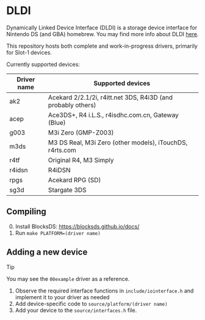# DLDI

Dynamically Linked Device Interface (DLDI) is a storage device interface for Nintendo DS (and GBA) homebrew. You may find more info about DLDI [here](https://www.chishm.com/DLDI/).

This repository hosts both complete and work-in-progress drivers, primarily for Slot-1 devices.

Currently supported devices:

| Driver name | Supported devices                                            |
| ----------- | ------------------------------------------------------------ |
| ak2         | Acekard 2/2.1/2i, r4itt.net 3DS, R4i3D (and probably others) |
| acep        | Ace3DS+, R4 i.L.S., r4isdhc.com.cn, Gateway (Blue)           |
| g003        | M3i Zero (GMP-Z003)                                          |
| m3ds        | M3 DS Real, M3i Zero (other models), iTouchDS, r4rts.com     |
| r4tf        | Original R4, M3 Simply                                       |
| r4idsn      | R4iDSN                                                       |
| rpgs        | Acekard RPG (SD)                                             |
| sg3d        | Stargate 3DS                                                 |

## Compiling

0. Install BlocksDS: https://blocksds.github.io/docs/
1. Run `make PLATFORM=(driver name)`

## Adding a new device

> [!TIP]
> You may see the `00example` driver as a reference.

1. Observe the required interface functions in `include/iointerface.h` and implement it to your driver as needed
1. Add device-specific code to `source/platform/(driver name)`
1. Add your device to the `source/interfaces.h` file.
